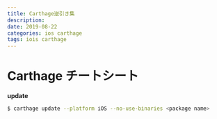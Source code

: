 ```yaml
---
title: Carthage逆引き集
description:
date: 2019-08-22
categories: ios carthage
tags: iois carthage
---
```


# Carthage チートシート

**update**
```bash
$ carthage update --platform iOS --no-use-binaries <package name>
```
